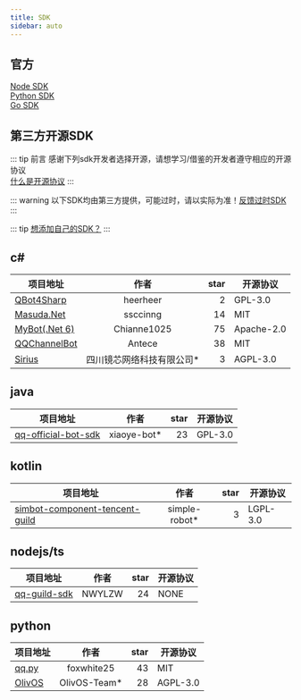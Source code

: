 ```yaml
---
title: SDK
sidebar: auto
---
```


 ## 官方

[Node SDK](https://bot.q.qq.com/wiki/develop/nodesdk/)  
[Python SDK](https://bot.q.qq.com/wiki/develop/pythonsdk/)  
[Go SDK](https://pkg.go.dev/github.com/tencent-connect/botgo)

<h2>第三方开源SDK</h2>

::: tip 前言
感谢下列sdk开发者选择开源，请想学习/借鉴的开发者遵守相应的开源协议  
[什么是开源协议](/docs/third/open_source_protocol.html)
:::

::: warning
以下SDK均由第三方提供，可能过时，请以实际为准！[反馈过时SDK](/about/contact.html#反馈)
:::

::: tip
[想添加自己的SDK？](/about/contact.html#sdk)
:::

 ## c#

| 项目地址 | 作者 | star | 开源协议 |
| ------- |:----:| ----:| -------- |
[QBot4Sharp](https://github.com/heerheer/QBot4Sharp) | heerheer | 2 | GPL-3.0 |
[Masuda.Net](https://github.com/ssccinng/Masuda.Net) | ssccinng | 14 | MIT |
[MyBot(.Net 6)](https://github.com/Chianne1025/QQChannelFramework) | Chianne1025 | 75 | Apache-2.0 |
[QQChannelBot](https://github.com/Antecer/QQChannelBot) | Antece | 38 | MIT |
 [Sirius](https://gitee.com/sichuan-mirror-core-network/sirius-bot) | 四川镜芯网络科技有限公司* | 3 | AGPL-3.0 |

 ## java

| 项目地址 | 作者 | star | 开源协议 |
| ------- |:----:| ----:| -------- |
[qq-official-bot-sdk](https://github.com/xiaoye-bot/qq-official-bot-sdk) | xiaoye-bot* | 23 | GPL-3.0 |

 ## kotlin

| 项目地址 | 作者 | star | 开源协议 |
| ------- |:----:| ----:| -------- |
[simbot-component-tencent-guild](https://github.com/simple-robot/simbot-component-tencent-guild) | simple-robot* | 3 | LGPL-3.0

 ## nodejs/ts

| 项目地址 | 作者 | star | 开源协议 |
| ------- |:----:| ----:| -------- |
[qq-guild-sdk](https://github.com/NWYLZW/qq-guild-sdk) | NWYLZW | 24 | NONE |

 ## python

| 项目地址 | 作者 | star | 开源协议 |
| ------- |:----:| ----:| -------- |
[qq.py](https://github.com/foxwhite25/qq.py) | foxwhite25 | 43 | MIT |
[OlivOS](https://github.com/OlivOS-Team/OlivOS) | OlivOS-Team* | 28 | AGPL-3.0 |